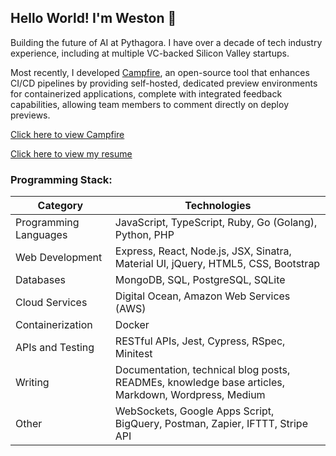 ## Hello World! I'm Weston 👋 

Building the future of AI at Pythagora. I have over a decade of tech industry experience, including at multiple VC-backed Silicon Valley startups.

Most recently, I developed [Campfire](https://campfire-previews.github.io), an open-source tool that enhances CI/CD pipelines by providing self-hosted, dedicated preview environments for containerized applications, complete with integrated feedback capabilities, allowing team members to comment directly on deploy previews.

[Click here to view Campfire](https://campfire-previews.github.io)

[Click here to view my resume](https://westonludeke.github.io)

### Programming Stack:

| Category              | Technologies                                  |
|-----------------------|-----------------------------------------------|
| Programming Languages | JavaScript, TypeScript, Ruby, Go (Golang), Python, PHP     |
| Web Development       | Express, React, Node.js, JSX, Sinatra, Material UI, jQuery, HTML5, CSS, Bootstrap |
| Databases             | MongoDB, SQL, PostgreSQL, SQLite                    |
| Cloud Services        | Digital Ocean, Amazon Web Services (AWS)     |
| Containerization      | Docker                                       |
| APIs and Testing      | RESTful APIs, Jest, Cypress, RSpec, Minitest                  |
| Writing               | Documentation, technical blog posts, READMEs, knowledge base articles, Markdown, Wordpress, Medium            |
| Other                 | WebSockets, Google Apps Script, BigQuery, Postman, Zapier, IFTTT, Stripe API                          |

<!-- ### Contact Me

You can read more about my experiences learning programming, as well as view my projects, on my personal blog [westonludeke.com](https://westonludeke.com) and on [Medium](https://westonludeke.medium.com/). You can also connect with me on [LinkedIn](https://linkedin.com/in/westonludeke). -->


<!--
**westonludeke/westonludeke** is a ✨ _special_ ✨ repository because its `README.md` (this file) appears on your GitHub profile.

Here are some ideas to get you started:

- 🔭 I’m currently working on ...
- 🌱 I’m currently learning ...
- 👯 I’m looking to collaborate on ...
- 🤔 I’m looking for help with ...
- 💬 Ask me about ...
- 📫 How to reach me: ...
- 😄 Pronouns: ...
- ⚡ Fun fact: ...
-->
